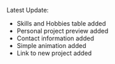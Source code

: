 Latest Update:

- Skills and Hobbies table added
- Personal project preview added
- Contact information added
- Simple animation added
- Link to new project added
